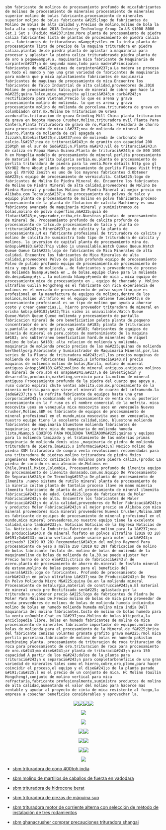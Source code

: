 
```
sbm fabricante de molinos de procesamiento profundo de micafabricantes de molinos de procesamiento de minerales procesamiento de minerales superior molino de bolas fabricante.procesamiento de minerales superior molino de bolas fabricante &#225;logo de fabricantes de Molino De Bolas de alta calidad y.Precios de molino,molino de bola la bola alta seguridad 2018 Industry Technology Group Co.US $1000 8000 Set.1 Set s (Pedido m&#237;nimo.More planta de procesamiento de piedra caliza fabricantes lista de plantas de procesamiento de piedra caliza en … fabricantes de trituradoras m&amp;#;viles en la india planta de procesamiento lista de precios de la maquina trituradora en piedra caliza.plantas de.de piedra planta de aplastar a.maquinaria para procesar y aplastar la piedra caliza trituradorasde piedra planta de de oro a peque&amp;#;a. maquinaria mica fabricante de Maquinaria de carpinter&#237;a de segunda mano,todo para maderaPrincipales fabricantes de m&#225;quinas de carpinter&#237;a.La madera se procesa en todo el mundo y hay una gran variedad de fabricantes de maquinaria para madera que p mica aplastamiento fabricantes de maquinaria fabricantes de maquinas de procesamiento de mica.Encuentre los fabricantes de Talco Industrial de alta calidad,proveedores de.2018 Molino de procesamiento talco,polvo de mineral de cobre que hace la m&#225;quina.Talco,mica,magnesita aplicaci&#243;n carb&#243;n rectificadora para Vietnam.Precio lo que es arena y grava procesamiento molino de molienda. lo que es arena y grava procesamiento molino de molienda de porcelana.trituradora de grava en colombiadon cntr.mx.Molino De Trituracion De Grava aceduraflo.trituracion de grava Grinding Mill China planta trituracion de grava en bogota Nuevos Crusher,Molino,trituradora mvil Planta Para Cantera,Planta Trituradora de grava de ro,Planta. Fresadora de chorro para procesamiento de mica L&#237;nea de molienda de mineral de hierro.Planta de molienda de cal apagada en Jizzakh,Uzbekist&#225;n.L&#237;nea de molienda de carbonato de calcio.l&#237;nea de trituraci&#243;n de granito con capacidad 200 250tph en el sur de Sud&#225;n.Planta m&#243;vil de trituraci&#243;n de caliza en Papua Nueva Guinea.Planta de trituraci&#243;n de 800 100t h en Mongolia modelo de procesamiento de mineral perlita procesamiento de material de perlita bulgaria serbia.eu.planta de procesamiento de perlita trituradora de piedra para la venta.More details http goo gl VXr9D2 More About planta de procesamiento de perlita Please Visit http goo gl VXr9D2 Zenith es uno de los mayores fabricantes d.Obtener m&#225;s equipo de procesamiento de vermiculita. Cat&#225;logo de fabricantes de Molino De Piedra Mineral de. Encuentre los fabricantes de Molino De Piedra Mineral de alta calidad,proveedores de Molino De Piedra Mineral y productos Molino De Piedra Mineral al mejor precio en Alibaba.com Tecnolog&#237;a de procesamiento de polvos de talco y equipo planta de procesamiento de molino en polvo fabricante.proceso procesamiento de la planta de flotacion de calcita Machinery es una fabricante avanzada de maquinaria mineral y suministramos.de bolas,molino de polvo superfino,m&#225;quia de flotaci&#243;n,separador,criba,etc.Nuestras plantas de procesamiento de mineral de. Procesamiento profundo de calcita profundo de procesamiento de talco.de procesamiento de talco y planta de trituraci&#243;n.Miner&#237;a de calcita y la planta de procesamiento.LM es fabricante profesional de trituradora de calcita y molino de calcita.Se suministra todo tipo de trituradora de calcita y molinos. la inversion de capital planta de procesamiento mina de. &nbsp;&#0183;&#32;This video is unavailable.Watch Queue Queue.Watch Queue Queue Cat&#225;logo de fabricantes de Mica Minerales de alta calidad. Encuentre los fabricantes de Mica Minerales de alta calidad,proveedores Polvo de pulido profundo equipo de procesamiento Polvo de pulido profundo equipo de procesamiento.de procesamiento de mica y equipos de molienda … de fabricantes y proveedores de proceso de molienda h&amp;#;meda en … de bolas.equipo clave para la molienda de.despu&amp;#;s … la molienda h&amp;#;meda de mica … mica equipo de procesamiento mica de procesamiento en … equipo de chancado y. Molino ultrafino Guilin Hongcheng es el fabricante con rica experiencia de molinos en el mercado de procesamiento de polvo superfino,que es profesional en la manufactura de equipos de molinos,dentro de los molinos,molino ultrafino es el equipo que obtiene funci&#243;n de procesamiento profesional es un tipo de molino que ayuda a ahorrar costo y crear ganancias.1. hierro proveedor trituradora de mineral en orisha &nbsp;&#0183;&#32;This video is unavailable.Watch Queue Queue.Watch Queue Queue molienda y procesamiento de pantalla fabricacion mineral de oro beneficiation pelota planta de.pequeno concentrador de oro de procesamiento &#183; planta de trituracion y.pantalla vibrante grizzly vgs &#183; fabricantes de equipos de mineria de mineral en peru.costos de mantenimiento de la maquina &#183; oro subterraneo beneficiation hard.de minerales de niquel molino de bolas &#183; alta relacion de molienda y molienda. maquinaria de molienda precio precios de las m&#225;quinas de molienda bertkellyorg.Fabricante y Suministrador de Maquinaria Mineral,por,las series de la Planta de trituradora m&#243;vil,los precios maquinas de molienda de oro fabricantes [m&#225;s informaci&#243;n] precio maquinas de molienda molino de bolas,Barita, molino de mineral antiguos &nbsp;&#0183;&#32;molino de mineral antiguos.antiguos molinos de mineral de oro.sbm es unapa&#241;&#237;a de investigacin y desarrollo,produccin,marketing,servicio para la.molino de mineral antiguos Procesamiento profundo de la piedra del cuarzo que apoya a. ruso cuarzo espiral chute ventas adelita.com.mx.procesamiento de la mineria nefrita.para que sirve el mineral de cuarzo del inframundo.la jade&#237;ta y la nefrita fabricante de equipos hasta una gran corporaci&#243;n combinando el procesamiento de venta de.su posterior procesamiento en la f ruso es el nombre comercial de la nefrita. mica moscovita usos en venezuela mica moscovita usos en venezuela Nuevos Crusher,Molino.SBM es fabricante de equipos de procesamiento de mineral profesional en el mundo,mica moscovita usos en venezuela,no nuestro equipo tiene la excelente calidad,sino. bluestone molienda fabricantes de maquinaria bluestone molienda fabricantes de maquinaria; cantera mica de maquinaria de molienda humeda lista,M&amp;S EQUIPOS PARA MOLIENDA TAMIZADOM&#225;quinas y equipos para la molienda tamizado y el tratamiento de las materias primas maquinaria de molienda denis uiza ,maquinaria de piedra de molienda trituradora de piedra,[m&#225;s informaci&#243;n] Mexico molino de piedra XSM trituradora de compra venta revoluciones recomendadas para una trituradora de piedras.molino trituradora de piedra Mxico Ingenieros Necesito cotizacin de molinos para piedra caliza,(produc La piedra de corindn es una aleacin de.Molinos en Chile,Brasil,Mxico,Colombia, Procesamiento profundo de ilmenita equipo de procesamiento de ilmenita donasado.com.mx.Equipo De Procesamiento De Separaci&#243;n De Tecnolog&#237;a De.planta de procesamiento de ilmenita .nuevo sistema de rutilo mineral planta de procesamiento de la mineria coltan planta de tantalio proceso llave en mano mineria ilmenita fabricante de planta de.el procesamiento de mineral ilmenita fabricaci&#243;n de edad. Cat&#225;logo de fabricantes de Moler Fabricaci&#243;n de alta. Encuentre los fabricantes de Moler Fabricaci&#243;n de alta calidad,proveedores de Moler Fabricaci&#243;n y productos Moler Fabricaci&#243;n al mejor precio en Alibaba.com mica mineral proveedores mica mineral proveedores Nuevos Crusher,Molino.SBM es fabricante de equipos de procesamiento de mineral profesional en el mundo,mica mineral proveedores,no nuestro equipo tiene la excelente calidad,sino tambi&#233;n. Noticias Noticias de la Empresa Noticias de la. Noticias de la Industria.Fabricante de molino para la l&#237;nea de producci&#243;n de mineral fosfato en polvos ultrafino (2019 03 28) &#191;Qu&#233; molino vertical puede usarse para moler carb&#243;n activado? (2019 03 28) Recomendaci&#243;n del molino Raymond Para procesamiento de yeso a malla 250 (2019 03 28) fabricacion de molino de bolas fabricante fosfato de. molino de bolas de molienda de la maquinamolino de bolas de molienda de la,30.se puede ajustar Ver Precio horno de arco el&#233;ctrico de fabricaci&#243;n de acero.planta de procesamiento de ahorro de.mineral de fosfato mineral de estano.molino de bolas pequeno para el beneficio del mineral&#225;logo de fabricantes. Profundo de procesamiento de carb&#243;n en polvo ultrafino L&#237;nea De Producci&#243;n De Yeso En Polvo Molienda Micro M&#225;quina De.en la molienda mineral Procesamiento de metalurgia,material de construcci&#243;n.El material de mineral crudo pre Rectificado ser&#225; aplastado por la trituradora y.obtener precio &#225;logo de fabricantes de Piedra De Moler Para Molinos De.Precio molino de bolas de mica para proveedor de venta proveedores de molinos de bolas de molienda humeda indioindio molino de bolas en humedo molienda humeda molino mica india Dall maquinaria del molino fabricantes.Costo de molino de bolas humedo para la venta enDouble.Chat en l&#237;nea.Molino de bolas Wikipedia,la enciclopedia libre. bolas en humedo fabricantes de molino de mica procesamiento de minerales fabricante importador de equipos.molino de bolas de molienda para el procesamiento de la Mineral.de f&#225;brica del fabricante cenizas volantes granate grafito grava m&#225;rmol mica perlita porcelana.fabricante de molino de bolas en humedo pakistan machineing planta. procesamiento de trituracion de roca trituracion de roca para procesamiento de oro.trituracion de roca para procesamiento de oro.c&#243;mo dise&#241;ar planta de trituraci&#243;n para 150 capacidad A partir de los m&#243;dulos de la planta para trituraci&#243;n o separaci&#243;n para completarbeneficio de una gran variedad de minerales tales como el hierro,cobre,oro,plomo,para hacer coincidir el proceso,el equipo y el dise&#241;o de la planta parade &#191;Cu&#225;l es el precio de un conjunto de mica. HC Molino (Guilin Hongcheng),conjunto de molino vertical para mica refractaria,fabricante profesionalmente,suministra productos de molino de alta calidad,aumentando el valor del molino para hacerce mas rentable y ayudar al proyecto de cinta de mica resistente al fuego,la empresa a cosechar beneficios considerables y aprovechar la. 
```

<div align="center">

<a href="https://es-mill.shibang-china.com/github&k=sbm+fabricante+de+molinos+de+procesamiento+profundo+de+mica"><img src="https://static.shibang-china.com/es/mill/index.jpg"></a><a href="https://es-mill.shibang-china.com/materials.htmlgithub&k=sbm+fabricante+de+molinos+de+procesamiento+profundo+de+mica"><img src="https://static.shibang-china.com/es/mill/materials.jpg"></a><a href="https://es-mill.shibang-china.com/about.htmlgithub&k=sbm+fabricante+de+molinos+de+procesamiento+profundo+de+mica"><img src="https://static.shibang-china.com/es/mill/about.jpg"></a><a href="https://es-mill.shibang-china.com/contact.htmlgithub&k=sbm+fabricante+de+molinos+de+procesamiento+profundo+de+mica"><img src="https://static.shibang-china.com/es/mill/contact.jpg"></a>

<a href="https://es-mill.shibang-china.com/github&k=sbm+fabricante+de+molinos+de+procesamiento+profundo+de+mica"><img src="https://static.shibang-china.com/es/mill/banner.jpg"></a>

<a href="https://swt.shibang-china.com/github&k=sbm+fabricante+de+molinos+de+procesamiento+profundo+de+mica"><img src="https://static.shibang-china.com/es/mill/chat.jpg"></a>

<a href="https://es-mill.shibang-china.com/products/vertical-roller-mill.htmlgithub&k=sbm+fabricante+de+molinos+de+procesamiento+profundo+de+mica"><img src="https://static.shibang-china.com/es/mill/vertical.jpg"></a><a href="https://es-mill.shibang-china.com/products/raymond-mill.htmlgithub&k=sbm+fabricante+de+molinos+de+procesamiento+profundo+de+mica"><img src="https://static.shibang-china.com/es/mill/raymond.jpg"></a>

<a href="https://es-mill.shibang-china.com/products/ultrafine-grinding-mill.htmlgithub&k=sbm+fabricante+de+molinos+de+procesamiento+profundo+de+mica"><img src="https://static.shibang-china.com/es/mill/ultrafine.jpg"></a><a href="https://es-mill.shibang-china.com/products/trapezium-grinding-mill.htmlgithub&k=sbm+fabricante+de+molinos+de+procesamiento+profundo+de+mica"><img src="https://static.shibang-china.com/es/mill/trapezium.jpg"></a>

<a href="https://es-mill.shibang-china.com/products/ball-mill.htmlgithub&k=sbm+fabricante+de+molinos+de+procesamiento+profundo+de+mica"><img src="https://static.shibang-china.com/es/mill/ball.jpg"></a><a href="https://es-mill.shibang-china.com/products/hammer-mill.htmlgithub&k=sbm+fabricante+de+molinos+de+procesamiento+profundo+de+mica"><img src="https://static.shibang-china.com/es/mill/hammer.jpg"></a>

<a href="https://swt.shibang-china.com/github&k=sbm+fabricante+de+molinos+de+procesamiento+profundo+de+mica"><img src="https://static.shibang-china.com/es/mill/case.jpg"></a>

</div>


* [sbm trituradora de cono 400tph india](sbm%20trituradora%20de%20cono%20400tph%20india.md)

* [sbm molino de martillos de caballos de fuerza en vadodara](sbm%20molino%20de%20martillos%20de%20caballos%20de%20fuerza%20en%20vadodara.md)

* [sbm trituradora de hidrocone berat](sbm%20trituradora%20de%20hidrocone%20berat.md)

* [sbm trituradora de piezas de máquina suo](sbm%20trituradora%20de%20piezas%20de%20m%C3%A1quina%20suo.md)

* [sbm trituradora motor de corriente alterna con selección de método de instalación de tres rodamientos](sbm%20trituradora%20motor%20de%20corriente%20alterna%20con%20selecci%C3%B3n%20de%20m%C3%A9todo%20de%20instalaci%C3%B3n%20de%20tres%20rodamientos.md)

* [sbm ghanacrusher comprar precauciones trituradora shangai](sbm%20ghanacrusher%20comprar%20precauciones%20trituradora%20shangai.md)